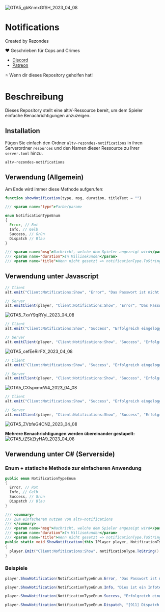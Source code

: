 ![GTA5_gbKnmxGfSH_2023_04_08](https://user-images.githubusercontent.com/53814896/230731764-20ba2e7d-3b6e-4951-aaca-16d93dfe5f8e.jpg)

# Notifications

Created by Rezondes

❤️ Geschrieben für Cops and Crimes <br>
- [Discord](http://discord.copsandcrimes.de/) <br>
- [Patreon](http://patreon.copsandcrimes.de/) <br>

⭐ Wenn dir dieses Repository geholfen hat!

# Beschreibung
Dieses Repository stellt eine alt:V-Ressource bereit, um dem Spieler einfache Benachrichtigungen anzuzeigen. <br>

## Installation
Fügen Sie einfach den Ordner `altv-rezondes-notifications` in ihren Serverordner `resources` und den Namen dieser Ressource zu Ihrer `server.toml` hinzu.

```
altv-rezondes-notifications
```

## Verwendung (Allgemein)
Am Ende wird immer diese Methode aufgerufen:
```javascript
function showNotification(type, msg, duration, titleText = "")
```

```C#
/// <param name="type">Farbe/param>
```
```javascript
enum NotificationTypeEnum 
{
  Error, // Rot
  Info, // Gelb
  Success, // Grün 
  Dispatch // Blau 
} 
```
```C#
/// <param name="msg">Nachricht, welche dem Spieler angezeigt wird</param>
/// <param name="duration">In Millisekunden</param>
/// <param name="title">Wenn nicht gesetzt => notificationType.ToString()</param>
```

## Verwendung unter Javascript
```javascript
// Client
alt.emit("Client:Notifications:Show", "Error", "Das Passwort ist nicht korrekt!", 5000);

// Server
alt.emitClient(player, "Client:Notifications:Show", "Error", "Das Passwort ist nicht korrekt!", 5000);
```
![GTA5_7xvY9qRYyi_2023_04_08](https://user-images.githubusercontent.com/53814896/230731682-c2bd230d-05ea-47fb-b715-21db4206ae4c.png)

```javascript
// Client
alt.emit("Client:Notifications:Show", "Success", "Erfolgreich eingeloggt!", 2500, "Login")

// Server
alt.emitClient(player, "Client:Notifications:Show", "Success", "Erfolgreich eingeloggt!", 2500, "Login");
```
![GTA5_cefEeRirFX_2023_04_08](https://user-images.githubusercontent.com/53814896/230731705-87b48d82-f948-4f2d-9d98-ee8b09bfd0ab.png)

```javascript
// Client
alt.emit("Client:Notifications:Show", "Success", "Erfolgreich eingeloggt!", 2500, "Login")

// Server
alt.emitClient(player, "Client:Notifications:Show", "Success", "Erfolgreich eingeloggt!", 2500, "Login");
```
![GTA5_CXlspxmcW4_2023_04_08](https://user-images.githubusercontent.com/53814896/230731710-fcf8405a-63b0-4d60-893d-139a204276ba.png)

```javascript
// Client
alt.emit("Client:Notifications:Show", "Success", "Erfolgreich eingeloggt!", 2500, "Login")

// Server
alt.emitClient(player, "Client:Notifications:Show", "Success", "Erfolgreich eingeloggt!", 2500, "Login");
```
![GTA5_ZVbfeG4CN2_2023_04_08](https://user-images.githubusercontent.com/53814896/230731723-d1bd6ded-3686-47bd-b887-3d8cf1993d80.png)

**Mehrere Benachrichtigungen werden übereinander gestapelt:**<br>
![GTA5_tZSkZtyHA9_2023_04_08](https://user-images.githubusercontent.com/53814896/230731741-d5396bca-face-49be-b814-bc074a3aa8cc.png)

## Verwendung unter C# (Serverside)

### Enum + statische Methode zur einfacheren Anwendung
```C#
public enum NotificationTypeEnum
{
  Error, // Rot
  Info, // Gelb
  Success, // Grün
  Dispatch // Blau
}

/// <summary>
/// Zum einfacherem nutzen von altv-notifications
/// </summary>
/// <param name="msg">Nachricht, welche dem Spieler angezeigt wird</param>
/// <param name="duration">In Millisekunden</param>
/// <param name="title">Wenn nicht gesetzt => notificationType.ToString()</param>
public static void ShowNotification(this IPlayer player, NotificationTypeEnum notificationType, string msg, int duration, string title = "")
{
  player.Emit("Client:Nofitications:Show", notificationType.ToString(), msg, duration, title);
}
```

### Beispiele
```C#
player.ShowNotification(NotificationTypeEnum.Error, "Das Passwort ist nicht korrekt!", 5000);
```
```C#
player.ShowNotification(NotificationTypeEnum.Info, "Dies ist ein Infotext!", 5000, "TestTitel");
```
```C#
player.ShowNotification(NotificationTypeEnum.Success, "Erfolgreich eingeloggt!", 2500, "Login");
```
```C#
player.ShowNotification(NotificationTypeEnum.Dispatch, "[911] Dispatch - Dispatchtext über einen flüchtigen Verbrecher!", 7500);
```
